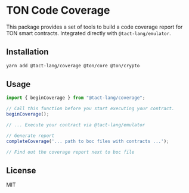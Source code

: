 # TON Code Coverage

This package provides a set of tools to build a code coverage report for TON smart contracts. Integrated directly with `@tact-lang/emulator`.

## Installation

```bash
yarn add @tact-lang/coverage @ton/core @ton/crypto
```

## Usage

```ts
import { beginCoverage } from "@tact-lang/coverage";

// Call this function before you start executing your contract.
beginCoverage();

// ... Execute your contract via @tact-lang/emulator

// Generate report
completeCoverage('... path to boc files with contracts ...');

// Find out the coverage report next to boc file
```

## License

MIT